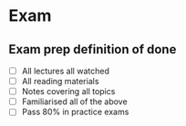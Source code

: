 # Exam 

## Exam prep definition of done

  * [ ] All lectures all watched
  * [ ] All reading materials
  * [ ] Notes covering all topics
  * [ ] Familiarised all of the above
  * [ ] Pass 80% in practice exams
